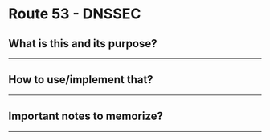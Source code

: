 # Route 53 - DNSSEC

## What is this and its purpose?

---

## How to use/implement that?

---

## Important notes to memorize?

---
